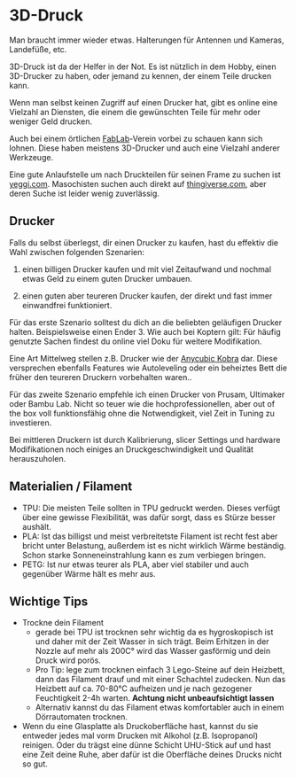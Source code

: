 # 3D-Druck

Man braucht immer wieder etwas. Halterungen für Antennen und Kameras, Landefüße, etc.

3D-Druck ist da der Helfer in der Not. Es ist nützlich in dem Hobby, einen 3D-Drucker zu haben, oder jemand zu kennen, der einem Teile drucken kann.

Wenn man selbst keinen Zugriff auf einen Drucker hat, gibt es online eine Vielzahl an Diensten, die einem die gewünschten Teile für mehr oder weniger Geld drucken.

Auch bei einem örtlichen [FabLab](https://de.wikipedia.org/wiki/FabLab)-Verein vorbei zu schauen kann sich lohnen. Diese haben meistens 3D-Drucker und auch eine Vielzahl anderer Werkzeuge.

Eine gute Anlaufstelle um nach Druckteilen für seinen Frame zu suchen ist [yeggi.com](https://www.yeggi.com/). Masochisten suchen auch direkt auf [thingiverse.com](https://www.thingiverse.com/), aber deren Suche ist leider wenig zuverlässig.

## Drucker

Falls du selbst überlegst, dir einen Drucker zu kaufen, hast du effektiv die Wahl zwischen folgenden Szenarien:

1) einen billigen Drucker kaufen und mit viel Zeitaufwand und nochmal etwas Geld zu einem guten Drucker umbauen.

2) einen guten aber teureren Drucker kaufen, der direkt und fast immer einwandfrei funktioniert.

Für das erste Szenario solltest du dich an die beliebten geläufigen Drucker halten. Beispielsweise einen Ender 3. Wie auch bei Koptern gilt: Für häufig genutzte Sachen findest du online viel Doku für weitere Modifikation.

Eine Art Mittelweg stellen z.B. Drucker wie der [Anycubic Kobra](https://de.anycubic.com/products/anycubic-kobra) dar. Diese versprechen ebenfalls Features wie Autoleveling oder ein beheiztes Bett die früher den teureren Druckern vorbehalten waren..

Für das zweite Szenario empfehle ich einen Drucker von Prusam, Ultimaker oder Bambu Lab. Nicht so teuer wie die hochprofessionellen, aber out of the box voll funktionsfähig ohne die Notwendigkeit, viel Zeit in Tuning zu investieren.

Bei mittleren Druckern ist durch Kalibrierung, slicer Settings und hardware Modifikationen noch einiges an Druckgeschwindigkeit und Qualität herauszuholen.

## Materialien / Filament

- TPU: Die meisten Teile sollten in TPU gedruckt werden. Dieses verfügt über eine gewisse Flexibilität, was dafür sorgt, dass es Stürze besser aushält.
- PLA: Ist das billigst und meist verbreitetste Filament ist recht fest aber bricht unter Belastung, außerdem ist es nicht wirklich Wärme beständig. Schon starke Sonneneinstrahlung kann es zum verbiegen bringen.
- PETG: Ist nur etwas teurer als PLA, aber viel stabiler und auch gegenüber Wärme hält es mehr aus.

## Wichtige Tips

- Trockne dein Filament
  - gerade bei TPU ist trocknen sehr wichtig da es hygroskopisch ist und daher mit der Zeit Wasser in sich trägt. Beim Erhitzen in der Nozzle auf mehr als 200C° wird das Wasser gasförmig und dein Druck wird porös.
  - Pro Tip: lege zum trocknen einfach 3 Lego-Steine auf dein Heizbett, dann das Filament drauf und mit einer Schachtel zudecken. Nun das Heizbett auf ca. 70-80°C aufheizen und je nach gezogener Feuchtigkeit 2-4h warten. **Achtung nicht unbeaufsichtigt lassen**
  - Alternativ kannst du das Filament etwas komfortabler auch in einem Dörrautomaten trocknen.
- Wenn du eine Glasplatte als Druckoberfläche hast, kannst du sie entweder jedes mal vorm Drucken mit Alkohol (z.B. Isopropanol) reinigen. Oder du trägst eine dünne Schicht UHU-Stick auf und hast eine Zeit deine Ruhe, aber dafür ist die Oberfläche deines Drucks nicht so gut.
  